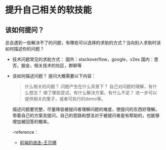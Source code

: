 # 提升自己相关的软技能

## 该如何提问？
总会遇到一些解决不了的问题，有哪些可以选择的求助的方式？当向别人求助时该如何描述你的问题？

- 技术问题常见的求助方式：
  国外：stackoverflow，google，v2ex
  国内：思否，掘金，相关技术的社区，群聊等
- 该如何描述问题？
  提问大概需要以下内容：
  >什么相关的问题？
    问题产生在什么背景下？
    自己对问题的理解，有什么想法？
    做了哪些尝试，有什么解决方案，有什么不足？
    进一步可以提供相关的栗子，或者可执行的demo等。

  描述问题要完整，尽量降低被提问者理解问题的难度，使提问的东西好理解。
  带着自己的方案去提问，自己的思路和想法对于被提问者是有帮助的，也能够增加被回答的概率。



  -reference：
  - [前端的进击-王贝珊](https://www.ituring.com.cn/book/2942)